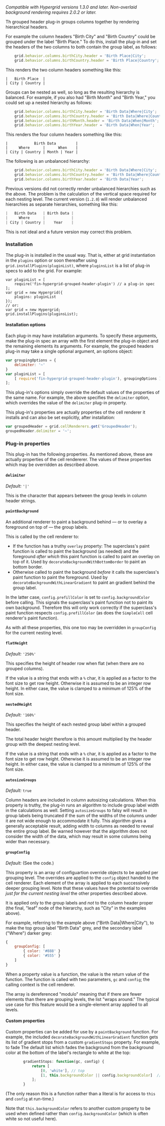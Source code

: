 _Compatible with Hypergrid versions 1.3.0 and later. Non-overlaid background rendering requires 2.0.2 or later._

Th grouped header plug-in groups columns together by rendering hierarchical headers.

For example the column headers "Birth City" and "Birth Country" could be grouped under the label "Birth Place." To do this, install the plug-in and set the headers of the two columns to both contain the group label, as follows:

```js
    grid.behavior.columns.birthCity.header = 'Birth Place|City';
    grid.behavior.columns.birthCountry.header = 'Birth Place|Country';
```

This renders the two column headers something like this:
```
|   Birth Place  |
| City | Country |
```

Groups can be nested as well, so long as the resulting hierarchy is balanced. For example, if you also had "Birth Month" and "Birth Year," you could set up a nested hierarchy as follows:

```js
    grid.behavior.columns.birthCity.header = 'Birth Data|Where|City';
    grid.behavior.columns.birthCountry.header = 'Birth Data|Where|Country';
    grid.behavior.columns.birthMonth.header = 'Birth Data|When|Month';
    grid.behavior.columns.birthYear.header = 'Birth Data|When|Year';
```

This renders the four column headers something like this:
```
|            Birth Data         |
|     Where      |      When    |
| City | Country | Month | Year |
```

The following is an unbalanced hierarchy:

```js
    grid.behavior.columns.birthCity.header = 'Birth Data|Where|City';
    grid.behavior.columns.birthCountry.header = 'Birth Data|Where|Country';
    grid.behavior.columns.birthYear.header = 'Birth Data|Year';
```

Previous versions did not correctly render unbalanced hierarchies such as the above. The problem is the calculation of the vertical space required for each nesting level. The current version (`1.2.0`) will render unbalanced hierarchies as separate hierarchies, something like this:

```js
|   Birth Data   | Birth Data |
|     Where      |            |
| City | Country |    Year    |
```

This is not ideal and a future version may correct this problem.

### Installation
The plug-in is installed in the usual way. That is, either at grid instantiation in the `plugins` option or soon thereafter using `grid.installPlugins(pluginList)`, where `pluginsList` is a list of plug-in specs to add to the grid. For example:
```
var pluginList = [
    require('fin-hypergrid-grouped-header-plugin') // a plug-in spec
];
var grid = new Hypergrid({
    plugins: pluginList
});
// or:
var grid = new Hypergrid;
grid.installPlugins(pluginsList);
```
#### Installation options
Each plug-in may have installation arguments. To specify these arguments, make the plug-in spec an array with the first element the plug-in object and the remaining elements its arguments. For example, the grouped headers plug-in may take a single optional argument, an options object:
```js
var groupingOptions = {
    delimiter: '~'
}
var pluginList = [
    [ require('fin-hypergrid-grouped-header-plugin'), groupingOptions ]
];
```
This plug-in's options simply override the default values of the properties of the same name. For example, the above specifies the `delimiter` option, which overrides the value of the `delimiter` plug-in property.

This plug-in's properties are actually properties of the cell renderer it installs and can also be set explicitly, after installation:
```js
var groupedHeader = grid.cellRenderers.get('GroupedHeader');
groupedHeader.delimiter = '~';
```

### Plug-in properties
This plug-in has the following properties. As mentioned above, these are actually properties of the cell rendererer. The values of these properties which may be overridden as described above.

#### `delimiter`
_Default:_ `'|'`

This is the character that appears between the group levels in column header strings.

#### `paintBackground`

An additional renderer to paint a background behind — or to overlay a foreground on top of — the group labels.

This is called by the cell renderer to:
* If the function has a truthy `overlay` property: The superclass's paint function is called to paint the background (as needed) and the foreground _after which_ this paint function is called to paint an overlay on top of it. Used by `decorateBackgroundWithBottomBorder` to paint an bottom border.
* Otherwise called to paint the background _before_ it calls the superclass's paint function to paint the foreground.  Used by `decorateBackgroundWithLinearGradient` to paint an gradient behind the group label.

In the latter case, `config.prefillColor` is set to `config.backgroundColor` before calling. This signals the superclass's paint function not to paint its own background. Therefore this will only work correctly if the superclass's paint function respects `config.prefillColor` (as does the `SimpleCell` cell renderer's paint function).

As with all these properties, this one too may be overridden in `groupConfig` for the current nesting level.

#### `flatHeight`
_Default:_ `'250%'`

This specifies the height of header row when flat (when there are no grouped columns).

If the value is a string that ends with a `%` char, it is applied as a factor to the font size to get row height. Otherwise it is assumed to be an integer row height. In either case, the value is clamped to a minimum of 125% of the font size.

#### `nestedHeight`
_Default:_ `'160%'`

This specifies the height of each nested group label within a grouped header.

The total header height therefore is this amount multiplied by the header group with the deepest nesting level.

If the value is a string that ends with a `%` char, it is applied as a factor to the font size to get row height. Otherwise it is assumed to be an integer row height. In either case, the value is clamped to a minimum of 125% of the font size.

#### `autosizeGroups`
_Default:_ `true`

Column headers are included in column autosizing calculations. When this property is truthy, the plug-in runs an algorithm to include group label width in the calculations as well. Setting `autosizeGroups` to falsy will result in group labels being truncated if the sum of the widths of the columns under it are not wide enough to accommodate it fully. This algorithm gives a generally acceptable result, adding width to columns as needed to reveal the entire group label. Be warned however that the algorithm does not consider the width of the data, which may result in some columns being wider than necessary.

#### `groupConfig`
_Default:_ (See the code.)

This property is an array of configuartion override objects to be applied per grouping level. The overrides are applied to the `config` object handed to the cell renderer. Each element of the array is applied to each successively deeper grouping level. Note that these values have the potential to override _just for the current nesting level_ the other properties described above.

It is applied only to the group labels and _not_ to the column header proper (the final, "leaf" node of the hierarchy, such as "City" in the examples above).

For example, referring to the example above ("Birth Data|Where|City"), to make the top group label "Birth Data" grey, and the secondary label ("Where") darker grey:
```js
{
    groupConfig: [
        { color: '#888' }
        { color: '#555' }
    ]
}
```
When a property value is a function, the value is the return value of the function. The function is called with two parameters, `gc` and `config`; the calling context is the cell renderer.

The array is dereferenced "modulo" meaning that if there are fewer elements than there are grouping levels, the list "wraps around." The typical use case for this feature would be a single-element array applied to all levels.

#### Custom properties
Custom properties can be added for use by a `paintBackground` function. For example, the included `decorateBackgroundWithLinearGradient` function gets its list of gradient stops from a custom `gradientStops` property. For example, to fade The default list which fades the background from the background color at the bottom of the label's rectangle to white at the top:
```js
        gradientStops: function(gc, config) {
            return [
                [0, 'white'], // top
                [1, this.backgroundColor || config.backgroundColor]  // bottom
            ];
        }
```
(The only reason this is a function rather than a literal is for access to `this` and `config` at run-time.)

Note that `this.backgroundColor` refers to another custom property to be used when defined rather than `config.backgroundColor` (which is often white so not useful here).
